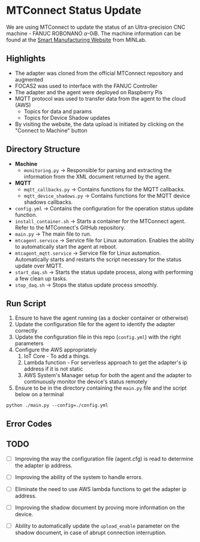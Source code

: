 # MTConnect Status Update

We are using MTConnect to update the status of an Ultra-precision CNC machine - FANUC ROBONANO $\alpha$-0*i*B. The machine information can be found at the [Smart Manufacturing Website](https://smartmfg.me.wisc.edu/pages/dashboards/machine_monitoring/robonano1_ms.html) from MINLab.

## Highlights
- The adapter was cloned from the official MTConnect repository and augmented
- FOCAS2 was used to interface with the FANUC Controller
- The adapter and the agent were deployed on Raspberry Pis
- MQTT protocol was used to transfer data from the agent to the cloud (AWS)
  - Topics for data and params
  - Topics for Device Shadow updates
- By visiting the website, the data upload is initiated by clicking on the "Connect to Machine" button

## Directory Structure

- **Machine**
  - `monitoring.py` -> Responsible for parsing and extracting the information from the XML document returned by the agent.
- **MQTT**
  - `mqtt_callbacks.py` -> Contains functions for the MQTT callbacks.
  - `mqtt_device_shadows.py` -> Contains functions for the MQTT device shadows callbacks.
- `config.yml` -> Contains the configuration for the operation status update function.
- `install_container.sh` -> Starts a container for the MTConnect agent. Refer to the MTConnect's GitHub repository.
- `main.py` -> The main file to run.
- `mtcagent.service` -> Service file for Linux automation. Enables the ability to automatically start the agent at reboot.
- `mtcagent_mqtt.service` -> Service file for Linux automation. Automatically starts and restarts the script necessary for the status update over MQTT.
- `start_daq.sh` -> Starts the status update process, along with performing a few clean up tasks.
- `stop_daq.sh` -> Stops the status update process smoothly.

## Run Script

1. Ensure to have the agent running (as a docker container or otherwise)
2. Update the configuration file for the agent to identify the adapter correctly
3. Update the configuration file in this repo (`config.yml`) with the right parameters
4. Configure the AWS appropriately
   1. IoT Core - To add a things.
   2. Lambda function - For serverless approach to get the adapter's ip address if it is not static
   3. AWS System's Manager setup for both the agent and the adapter to continuously monitor the device's status remotely 
5. Ensure to be in the directory containing the `main.py` file and the script below on a terminal

```shell
python ./main.py --config=./config.yml
```

## Error Codes

## TODO
- [ ] Improving the way the configuration file (agent.cfg) is read to determine the adapter ip address.
- [ ] Improving the ability of the system to handle errors.
- [ ] Eliminate the need to use AWS lambda functions to get the adapter ip address.
- [ ] Improving the shadow document by proving more information on the device.
- [ ] Ability to automatically update the `upload_enable` parameter on the shadow document, in case of abrupt connection interruption.







